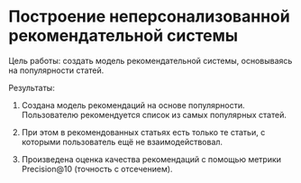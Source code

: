 # Построение неперсонализованной рекомендательной системы

Цель работы: создать модель рекомендательной системы, основываясь на популярности статей.

Результаты:

1. Создана модель рекомендаций на основе популярности. Пользователю рекомендуется список из самых популярных статей. 

2. При этом в рекомендованных статьях есть только те статьи, с которыми пользователь ещё не взаимодействовал.

3. Произведена оценка качества рекомендаций с помощью метрики Precision@10 (точность с отсечением).
